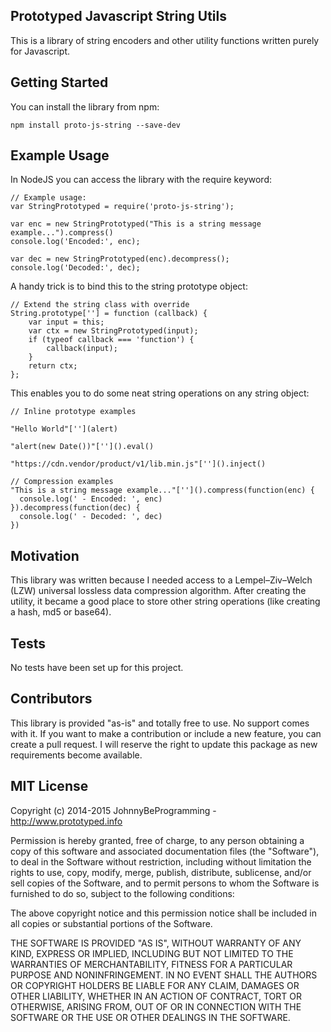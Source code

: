 ## Prototyped Javascript String Utils

This is a library of string encoders and other utility functions written purely for Javascript.

## Getting Started

You can install the library from npm:

    npm install proto-js-string --save-dev

## Example Usage

In NodeJS you can access the library with the require keyword:

    // Example usage:
    var StringPrototyped = require('proto-js-string');
    
    var enc = new StringPrototyped("This is a string message example...").compress()
    console.log('Encoded:', enc);
    
    var dec = new StringPrototyped(enc).decompress();
    console.log('Decoded:', dec);


A handy trick is to bind this to the string prototype object:

    // Extend the string class with override
    String.prototype[''] = function (callback) {
        var input = this;
        var ctx = new StringPrototyped(input);
        if (typeof callback === 'function') {
            callback(input);
        }
        return ctx;
    };

This enables you to do some neat string operations on any string object:

    // Inline prototype examples
    
    "Hello World"[''](alert)
    
    "alert(new Date())"['']().eval()
    
    "https://cdn.vendor/product/v1/lib.min.js"['']().inject()
    
    // Compression examples
    "This is a string message example..."['']().compress(function(enc) {
      console.log(' - Encoded: ', enc) 
    }).decompress(function(dec) {
      console.log(' - Decoded: ', dec) 
    })



## Motivation

This library was written because I needed access to a Lempel–Ziv–Welch (LZW) universal lossless data compression algorithm. After creating the utility, it became a good place to store other string operations (like creating a hash, md5 or base64).

## Tests

No tests have been set up for this project.

## Contributors

This library is provided "as-is" and totally free to use. No support comes with it. If you want to make a contribution or include a new feature, you can create a pull request. I will reserve the right to update this package as new requirements become available.   

## MIT License

Copyright (c) 2014-2015 JohnnyBeProgramming - http://www.prototyped.info

Permission is hereby granted, free of charge, to any person obtaining a copy
of this software and associated documentation files (the "Software"), to deal
in the Software without restriction, including without limitation the rights
to use, copy, modify, merge, publish, distribute, sublicense, and/or sell
copies of the Software, and to permit persons to whom the Software is
furnished to do so, subject to the following conditions:

The above copyright notice and this permission notice shall be included in
all copies or substantial portions of the Software.

THE SOFTWARE IS PROVIDED "AS IS", WITHOUT WARRANTY OF ANY KIND, EXPRESS OR
IMPLIED, INCLUDING BUT NOT LIMITED TO THE WARRANTIES OF MERCHANTABILITY,
FITNESS FOR A PARTICULAR PURPOSE AND NONINFRINGEMENT. IN NO EVENT SHALL THE
AUTHORS OR COPYRIGHT HOLDERS BE LIABLE FOR ANY CLAIM, DAMAGES OR OTHER
LIABILITY, WHETHER IN AN ACTION OF CONTRACT, TORT OR OTHERWISE, ARISING FROM,
OUT OF OR IN CONNECTION WITH THE SOFTWARE OR THE USE OR OTHER DEALINGS IN
THE SOFTWARE.
